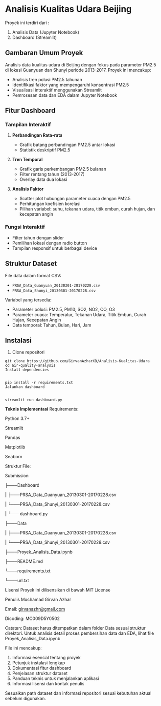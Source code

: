 # Analisis Kualitas Udara Beijing
Proyek ini terdiri dari :
1. Analisis Data (Jupyter Notebook)
2. Dashboard (Streamlit)
## Gambaran Umum Proyek
Analisis data kualitas udara di Beijing dengan fokus pada parameter PM2.5 di lokasi Guanyuan dan Shunyi periode 2013-2017. Proyek ini mencakup:

- Analisis tren polusi PM2.5 tahunan
- Identifikasi faktor yang mempengaruhi konsentrasi PM2.5
- Visualisasi interaktif menggunakan Streamlit
- Pemrosesan data dan EDA dalam Jupyter Notebook

## Fitur Dashboard
### Tampilan Interaktif
1. **Perbandingan Rata-rata**  
   - Grafik batang perbandingan PM2.5 antar lokasi
   - Statistik deskriptif PM2.5

2. **Tren Temporal**  
   - Grafik garis perkembangan PM2.5 bulanan
   - Filter rentang tahun (2013-2017)
   - Overlay data dua lokasi

3. **Analisis Faktor**  
   - Scatter plot hubungan parameter cuaca dengan PM2.5
   - Perhitungan koefisien korelasi
   - Pilihan variabel: suhu, tekanan udara, titik embun, curah hujan, dan kecepatan angin

### Fungsi Interaktif
- Filter tahun dengan slider
- Pemilihan lokasi dengan radio button
- Tampilan responsif untuk berbagai device

## Struktur Dataset
File data dalam format CSV:
- `PRSA_Data_Guanyuan_20130301-20170228.csv`
- `PRSA_Data_Shunyi_20130301-20170228.csv`

Variabel yang tersedia:
- Parameter polusi: PM2.5, PM10, SO2, NO2, CO, O3
- Parameter cuaca: Temperatur, Tekanan Udara, Titik Embun, Curah Hujan, Kecepatan Angin
- Data temporal: Tahun, Bulan, Hari, Jam

## Instalasi
1. Clone repositori
```
git clone https://github.com/GirvanAzharXD/Analisis-Kualitas-Udara
cd air-quality-analysis
Install dependencies


pip install -r requirements.txt
Jalankan dashboard


streamlit run dashboard.py
```
**Teknis Implementasi**
Requirements:

Python 3.7+

Streamlit

Pandas

Matplotlib

Seaborn

Struktur File:


Submission

├───Dashboard

| ├───PRSA_Data_Guanyuan_20130301-20170228.csv

| └───PRSA_Data_Shunyi_20130301-20170228.csv 

| └───dashboard.py

├───Data

| ├───PRSA_Data_Guanyuan_20130301-20170228.csv

| └───PRSA_Data_Shunyi_20130301-20170228.csv 

├───Proyek_Analisis_Data.ipynb

├───README.md

└───requirements.txt

└───url.txt

Lisensi
Proyek ini dilisensikan di bawah MIT License

Penulis
Mochamad Girvan Azhar

Email: girvanazhr@gmail.com

Dicoding: MC009D5Y0502

Catatan:
Dataset harus ditempatkan dalam folder Data sesuai struktur direktori. Untuk analisis detail proses pembersihan data dan EDA, lihat file Proyek_Analisis_Data.ipynb

File ini mencakup:
1. Informasi esensial tentang proyek
2. Petunjuk instalasi lengkap
3. Dokumentasi fitur dashboard
4. Penjelasan struktur dataset
5. Panduan teknis untuk menjalankan aplikasi
6. Informasi lisensi dan kontak penulis

Sesuaikan path dataset dan informasi repositori sesuai kebutuhan aktual sebelum digunakan.
